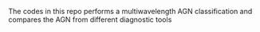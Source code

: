 The codes in this repo performs a multiwavelength AGN classification and compares the AGN from different diagnostic tools